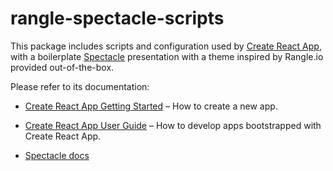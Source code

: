 # rangle-spectacle-scripts

This package includes scripts and configuration used by [Create React App](https://github.com/facebook/create-react-app), with a boilerplate [Spectacle](https://github.com/FormidableLabs/spectacle) presentation with a theme inspired by Rangle.io provided out-of-the-box.<br>

Please refer to its documentation:

- [Create React App Getting Started](https://github.com/facebook/create-react-app/blob/master/README.md#getting-started) – How to create a new app.
- [Create React App User Guide](https://github.com/facebook/create-react-app/blob/master/packages/react-scripts/template/README.md) – How to develop apps bootstrapped with Create React App.

- [Spectacle docs](https://formidable.com/open-source/spectacle/)
